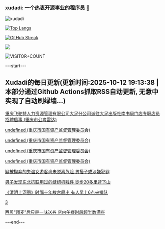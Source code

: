 ### xudadi: 一个热衷开源事业的程序员 👋

![xudadi](https://github-readme-stats-git-masterorgs-github-readme-stats-team.vercel.app/api?username=xudadi)

[![Top Langs](https://github-readme-stats.vercel.app/api/top-langs/?username=xudadi)](https://github.com/anuraghazra/github-readme-stats)

[![GitHub Streak](https://streak-stats.demolab.com?user=xudadi&locale=zh_Hans)](https://git.io/streak-stats)

![](https://raw.githubusercontent.com/xudadi/xudadi/main/assets/github-contribution-grid-snake.svg)

![VISITOR+COUNT](https://komarev.com/ghpvc/?username=xudadi&label=VISITOR+COUNT)


---start---

## Xudadi的每日更新(更新时间:2025-10-12 19:13:38 | 本部分通过Github Actions抓取RSS自动更新, 无意中实现了自动刷绿墙...)

[重庆飞驶特人力资源管理有限公司大足分公司派往大足出版社南书局门店专职店员招聘启事 (重庆市公考雷达)](https://www.gongkaoleida.com/article/2646137)

[undefined (重庆市国有资产监督管理委员会)](https://dadilab.github.io/feeds/all.xml)

[undefined (重庆市国有资产监督管理委员会)](https://dadilab.github.io/feeds/all.xml)

[undefined (重庆市国有资产监督管理委员会)](https://dadilab.github.io/feeds/all.xml)

[undefined (重庆市国有资产监督管理委员会)](https://dadilab.github.io/feeds/all.xml)

[疑被抛弃的失温女游客尚未脱离危险 男搭子或涉嫌犯罪](https://m.163.com/news/article/KBJRD65F0534P59R.html)

[男子发现东北抗联用过的缝纫机残件 徒步20多里背下山](https://m.163.com/news/article/KBK3T4AO053469LG.html)

[《清明上河图》时隔十年故宫展出 有人早上6点来排队](https://m.163.com/news/article/KBK2G19I051492T3.html)

[3](https://m.163.com/touch/news/sub/domestic)

[西贝"闭麦"后只是一味送券 店内午餐时段超半数满座](https://m.163.com/news/article/KBK5Q48I053469LG.html)

---end---
